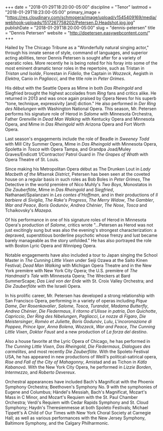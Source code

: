 +++
date = "2018-01-29T18:20:00-05:00"
discipline = "Tenor"
lastmod = "2018-01-29T18:23:00-05:00"
primary_image = "https://res.cloudinary.com/schmopera/image/upload/v1545409169/media/webhook-uploads/1517267758202/Petersen.D.Headshot.jpg.jpg"
publishDate = "2018-01-29T18:20:00-05:00"
slug = "dennis-petersen"
title = "Dennis Petersen"
website = "http://dpetersen.easywebcontent.com/"
+++

Hailed by The Chicago Tribune as a "Wonderfully natural singing actor," through his innate sense of style, command of languages, and superior acting abilities, tenor Dennis Petersen is sought after for a variety of operatic roles. More recently he is being noted for his foray into some of the most eminent dramatic tenor roles in the repertoire, such as Tristan in *Tristan und Isolde*, Florestan in *Fidelio*, the Captain in *Wozzeck*, Aegisth in *Elektra*, Canio in *Pagliacci*, and the title role in *Peter Grimes*.

His début with the Seattle Opera as Mime in both *Das Rheingold* and Siegfried brought the highest accolades from *Ring* fans and critics alike. He returned in 2013 and was once again praised by Opera News for his superb "tone, technique, expressivity [and] diction." He also performed in *Der Ring des Nibelungen* with Washington National Opera. This season, Mr. Petersen performs his signature role of Herod in *Salome* with Minnesota Orchestra, Father Grenville in *Dead Man Walking* with Kentucky Opera and Minnesota Opera, and Mime in *Das Rheingold* with Arizona Opera and Fort Worth Opera. 

Last season's engagements include the role of Beadle in *Sweeney Todd* with Mill City Summer Opera, Mime in *Das Rheingold* with Minnesota Opera, Spoletta in *Tosca* with Opera Tampa, and Grandpa Joad/Muley Graves/Endicott 1/Contractor/ Patrol Guard in *The Grapes of Wrath* with Opera Theatre of St. Louis.

Since making his Metropolitan Opera début as The Drunken Lout in *Lady Macbeth of the Mtsensk District*, Petersen has been seen at the coveted house on a regular basis in such roles as Bob Boles in *Peter Grimes*, The Detective in the world première of Nico Muhly's *Two Boys*, Monostatos in *Die Zauberflöte*, Mime in *Das Rheingold* and *Siegfried*, Nathanael/Spalanzani in *Les contes d'Hoffman*, and in their productions of *Il barbiere di Siviglia*, *The Rake's Progress*, *The Merry Widow*, *The Gambler*, *War and Peace*, *Boris Godunóv*, *Andrea Chénier*, *The Nose*, *Tosca* and Tchaikovsky's *Mazepa*.

Of his performance in one of his signature roles of Herod in Minnesota Opera's production of *Salome*, critics wrote "…Petersen as Herod was not just excitingly sung but was also the evening's strongest characterization: a depraved, superstitious borderline psychotic whose frenzy and lust became barely manageable as the story unfolded." He has also portrayed the role with Boston Lyric Opera and Winnipeg Opera. 

Notable engagements have also included a tour to Japan singing the School Master in *The Cunning Little Vixen* under Seiji Ozawa at the Saito Kinen Festival; *Dead Man Walking* with Michigan Opera Theatre and in the New York première with New York City Opera; the U.S. première of *The Handmaid's Tale* with Minnesota Opera; The Wreckers at Bard SummerScape; *Das Lied von der Erde* with St. Croix Valley Orchestra; and *Die Zauberflöte* with the Israeli Opera.

In his prolific career, Mr. Petersen has developed a strong relationship with San Francisco Opera, performing in a variety of operas including *Pique Dame*, *Der Rosenkavalier*, *Salome*, *Tosca*, *Turandot*, *Madama Butterfly*, *Andrea Chénier*, *Die Fledermaus*, *Il ritorno d'Ulisse in patria*, *Don Quichotte*, *Capriccio*, *Der Ring des Nibelungen*, *Pagliacci*, *Le nozze di Figaro*, *Die Meistersinger*, *Roméo et Juliette*, *Boris Godunóv*, *Lulu*, *L'incoronazione di Poppea*, *Prince Igor*, *Anna Bolena*, *Wozzeck*, *War and Peace*, *The Cunning Little Vixen*, *Doktor Faust* and a new production of *La forza del destino*. 

Also a house favorite at the Lyric Opera of Chicago, he has performed in *The Cunning Little Vixen*, *Das Rheingold*, *Die Fledermaus*, *Dialogues des carmélites*, and most recently *Die Zauberflöte*. With the Spoleto Festival USA, he has appeared in new productions of Weill's political-satirical opera, *Rise and Fall of the City of Mahagonny*, Amistad and as Tichon in *Káťa Kabanová*. With the New York City Opera, he performed in *Lizzie Borden*, *Intermezzo*, and *Roberto Devereux*.

Orchestral appearances have included Bach's Magnificat with the Phoenix Symphony Orchestra; Beethoven's Symphony No. 9 with the symphonies of Eugene and Columbus; Händel's Messiah, Bach's Magnificat, Mozart's Mass in C Minor, and Mozart's Requiem with the St. Paul Chamber Orchestra; Verdi's Requiem with Cedar Rapids Symphony and St. Cloud Symphony; Haydn's Theresienmesse at both Spoleto Festivals; Michael Tippett's A Child of Our Times with New York Choral Society at Carnegie Hall; as well as various performances with the New Jersey Symphony, Baltimore Symphony, and the Calgary Philharmonic.

